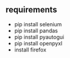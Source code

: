 ## requirements
 
- pip install selenium
- pip install pandas
- pip install pyautogui
- pip install openpyxl
- install firefox
